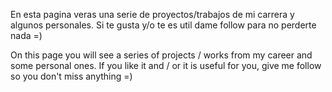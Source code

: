 En esta pagina veras una serie de proyectos/trabajos de mi carrera y algunos personales.
Si te gusta y/o te es util dame follow para no perderte nada =)


On this page you will see a series of projects / works from my career and some personal ones.
If you like it and / or it is useful for you, give me follow so you don't miss anything =)

